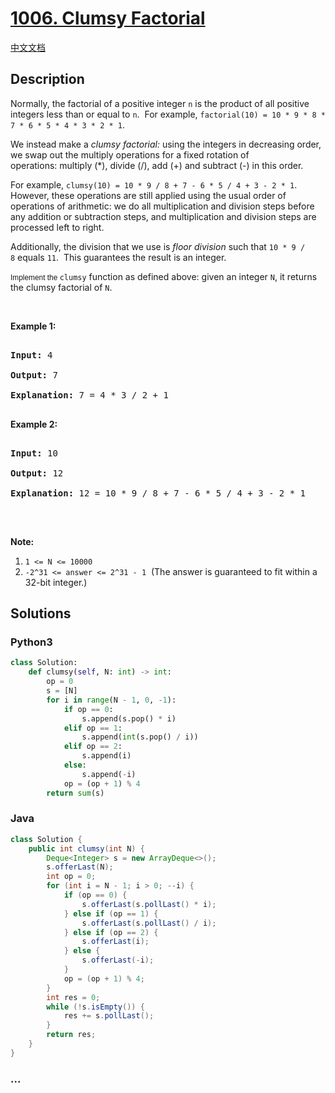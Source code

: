 # [1006. Clumsy Factorial](https://leetcode.com/problems/clumsy-factorial)

[中文文档](/solution/1000-1099/1006.Clumsy%20Factorial/README.md)

## Description

<p>Normally, the factorial of a positive integer <code>n</code>&nbsp;is the product of all positive integers less than or equal to <code>n</code>.&nbsp; For example, <code>factorial(10) = 10 * 9 * 8 * 7 * 6 * 5 * 4 * 3 * 2 * 1</code>.</p>



<p>We instead make a <em>clumsy factorial:</em>&nbsp;using the integers in decreasing order, we&nbsp;swap out the multiply operations for a fixed rotation of operations:&nbsp;multiply (*), divide (/), add (+) and subtract (-) in this order.</p>



<p>For example, <code>clumsy(10) = 10 * 9 / 8 + 7 - 6 * 5 / 4 + 3 - 2 * 1</code>.&nbsp; However, these operations are still applied using the usual order of operations of arithmetic: we do all multiplication and division steps before any addition or subtraction steps, and multiplication and division steps are processed left to right.</p>



<p>Additionally, the division that we use is <em>floor division</em>&nbsp;such that&nbsp;<code>10 * 9 / 8</code>&nbsp;equals&nbsp;<code>11</code>.&nbsp; This guarantees the result is&nbsp;an integer.</p>



<p><code><font face="sans-serif, Arial, Verdana, Trebuchet MS">Implement the&nbsp;</font>clumsy</code>&nbsp;function&nbsp;as defined above: given an integer <code>N</code>, it returns the clumsy factorial of <code>N</code>.</p>



<p>&nbsp;</p>



<p><strong>Example 1:</strong></p>



<pre>

<strong>Input: </strong>4

<strong>Output:</strong>&nbsp;7

<strong>Explanation:</strong> 7 = 4 * 3 / 2 + 1

</pre>



<p><strong>Example 2:</strong></p>



<pre>

<strong>Input: </strong><span id="example-input-1-1">10

</span><strong>Output: </strong><span id="example-output-1">12

</span><strong>Explanation: </strong>12 = 10 * 9 / 8 + 7 - 6 * 5 / 4 + 3 - 2 * 1

</pre>



<p>&nbsp;</p>



<p><strong>Note:</strong></p>



<ol>
	<li><code>1 &lt;= N &lt;= 10000</code></li>
	<li><code>-2^31 &lt;= answer &lt;= 2^31 - 1</code>&nbsp; (The answer is guaranteed to fit within a 32-bit integer.)</li>
</ol>



## Solutions

<!-- tabs:start -->

### **Python3**

```python
class Solution:
    def clumsy(self, N: int) -> int:
        op = 0
        s = [N]
        for i in range(N - 1, 0, -1):
            if op == 0:
                s.append(s.pop() * i)
            elif op == 1:
                s.append(int(s.pop() / i))
            elif op == 2:
                s.append(i)
            else:
                s.append(-i)
            op = (op + 1) % 4
        return sum(s)
```

### **Java**

```java
class Solution {
    public int clumsy(int N) {
        Deque<Integer> s = new ArrayDeque<>();
        s.offerLast(N);
        int op = 0;
        for (int i = N - 1; i > 0; --i) {
            if (op == 0) {
                s.offerLast(s.pollLast() * i);
            } else if (op == 1) {
                s.offerLast(s.pollLast() / i);
            } else if (op == 2) {
                s.offerLast(i);
            } else {
                s.offerLast(-i);
            }
            op = (op + 1) % 4;
        }
        int res = 0;
        while (!s.isEmpty()) {
            res += s.pollLast();
        }
        return res;
    }
}
```

### **...**

```

```

<!-- tabs:end -->
<!-- tabs:end -->
